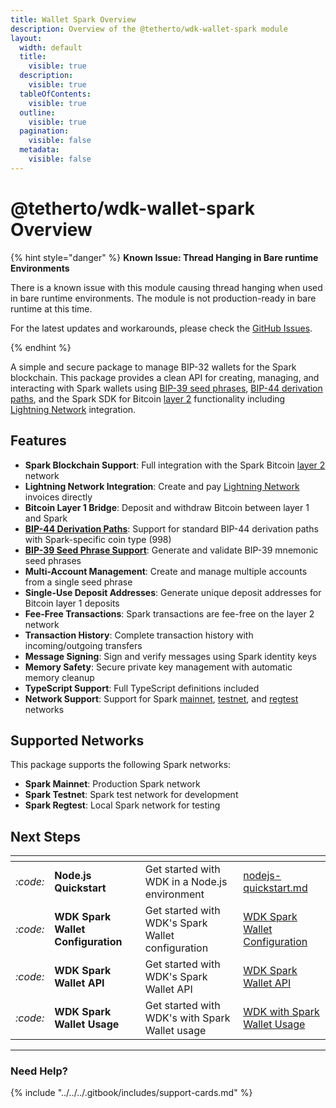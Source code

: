 ```yaml
---
title: Wallet Spark Overview
description: Overview of the @tetherto/wdk-wallet-spark module
layout:
  width: default
  title:
    visible: true
  description:
    visible: true
  tableOfContents:
    visible: true
  outline:
    visible: true
  pagination:
    visible: false
  metadata:
    visible: false
---
```


# @tetherto/wdk-wallet-spark Overview

{% hint style="danger" %}
**Known Issue: Thread Hanging in Bare runtime Environments**

There is a known issue with this module causing thread hanging when used in bare runtime environments. The module is not production-ready in bare runtime at this time.

For the latest updates and workarounds, please check the [GitHub Issues](https://github.com/tetherto/wdk-wallet-spark/issues).

{% endhint %}

A simple and secure package to manage BIP-32 wallets for the Spark blockchain. This package provides a clean API for creating, managing, and interacting with Spark wallets using [BIP-39 seed phrases](../../resources/concepts.md#bip-39-mnemonic-seed-phrases), [BIP-44 derivation paths](../../resources/concepts.md#bip-44-multi-account-hierarchy), and the Spark SDK for Bitcoin [layer 2](../../resources/concepts.md#layer-2-solutions) functionality including [Lightning Network](../../resources/concepts.md#lightning-network) integration.

## Features

- **Spark Blockchain Support**: Full integration with the Spark Bitcoin [layer 2](../../../resources/concepts.md#layer-2-solutions) network
- **Lightning Network Integration**: Create and pay [Lightning Network](../../../resources/concepts.md#lightning-network) invoices directly
- **Bitcoin Layer 1 Bridge**: Deposit and withdraw Bitcoin between layer 1 and Spark
- **[BIP-44 Derivation Paths](../../../resources/concepts.md#bip-44-multi-account-hierarchy)**: Support for standard BIP-44 derivation paths with Spark-specific coin type (998)
- **[BIP-39 Seed Phrase Support](../../../resources/concepts.md#bip-39-mnemonic-seed-phrases)**: Generate and validate BIP-39 mnemonic seed phrases
- **Multi-Account Management**: Create and manage multiple accounts from a single seed phrase
- **Single-Use Deposit Addresses**: Generate unique deposit addresses for Bitcoin layer 1 deposits
- **Fee-Free Transactions**: Spark transactions are fee-free on the layer 2 network
- **Transaction History**: Complete transaction history with incoming/outgoing transfers
- **Message Signing**: Sign and verify messages using Spark identity keys
- **Memory Safety**: Secure private key management with automatic memory cleanup
- **TypeScript Support**: Full TypeScript definitions included
- **Network Support**: Support for Spark [mainnet](../../../resources/concepts.md#mainnet), [testnet](../../../resources/concepts.md#testnet), and [regtest](../../../resources/concepts.md#regtest) networks

## Supported Networks

This package supports the following Spark networks:

- **Spark Mainnet**: Production Spark network
- **Spark Testnet**: Spark test network for development
- **Spark Regtest**: Local Spark network for testing

## Next Steps

<table data-card-size="large" data-view="cards">
	<thead>
		<tr>
			<th></th>
			<th></th>
			<th></th>
			<th data-hidden data-card-target data-type="content-ref"></th>
		</tr>
	</thead>
	<tbody>
		<tr>
			<td>
				<i class="fa-code">:code:</i>
			</td>
			<td>
				<strong>Node.js Quickstart</strong>
			</td>
			<td>Get started with WDK in a Node.js environment</td>
			<td>
				<a href="../../../start-building/nodejs-bare-quickstart.md">nodejs-quickstart.md</a>
			</td>
		</tr>
        <tr>
			<td>
				<i class="fa-code">:code:</i>
			</td>
			<td>
				<strong>WDK Spark Wallet Configuration</strong>
			</td>
			<td>Get started with WDK's Spark Wallet configuration</td>
			<td>
				<a href="./configuration.md">WDK Spark Wallet Configuration</a>
			</td>
		</tr>
        <tr>
			<td>
				<i class="fa-code">:code:</i>
			</td>
			<td>
				<strong>WDK Spark Wallet API</strong>
			</td>
			<td>Get started with WDK's Spark Wallet API</td>
			<td>
				<a href="./api-reference.md">WDK Spark Wallet API</a>
			</td>
		</tr>
        <tr>
			<td>
				<i class="fa-code">:code:</i>
			</td>
			<td>
				<strong>WDK Spark Wallet Usage</strong>
			</td>
			<td>Get started with WDK's with Spark Wallet usage</td>
			<td>
				<a href="./usage.md">WDK with Spark Wallet Usage</a>
			</td>
		</tr>
	</tbody>
</table>

***

### Need Help?

{% include "../../../.gitbook/includes/support-cards.md" %}
